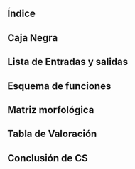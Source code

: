 


## Índice

## Caja Negra

## Lista de Entradas y salidas

## Esquema de funciones

## Matriz morfológica

## Tabla de Valoración

## Conclusión de CS
